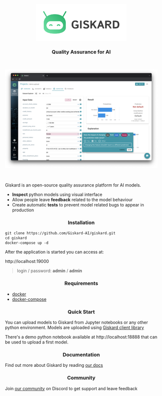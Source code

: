 <p align="center">
  <img width="300" alt="giskardlogo" src="frontend/src/assets/logo_full.svg">
</p>

<h3 align="center">Quality Assurance for AI</h3>
<br />
<p align="center">
    <img src="readme/inspect.png" alt="Administration panel" />
</p>

<br/>

Giskard is an open-source quality assurance platform for AI models.

- **Inspect** python models using visual interface
- Allow people leave **feedback** related to the model behaviour
- Create automatic **tests** to prevent model related bugs to appear in production

<h3 align="center">Installation</h3>

```shell
git clone https://github.com/Giskard-AI/giskard.git
cd giskard
docker-compose up -d
```

After the application is started you can access at:

http://localhost:19000

> login / password: **admin** / **admin**

<h3 align="center">Requirements</h3>

- [docker](https://docs.docker.com/get-docker/) 
- [docker-compose](https://docs.docker.com/compose/install/) 

<h3 align="center">Quick Start</h3>

You can upload models to Giskard from Jupyter notebooks or any other python environment. 
Models are uploaded using [Giskard client library](https://docs.giskard.ai/start/guides/upload-your-model#1.-load-ai-inspector)

There's a demo python notebook available at http://localhost:18888 that can be used to upload a first model. 

<h3 align="center">Documentation</h3>

Find out more about Giskard by reading [our docs](https://docs.giskard.ai/)

<h3 align="center">Community</h3>

Join [our community](https://discord.com/invite/ABvfpbu69R) on Discord to get support and leave feedback
